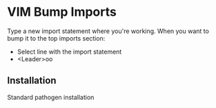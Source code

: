 # VIM Bump Imports

Type a new import statement where you're working. When you want to bump it to the top imports section:

* Select line with the import statement
* &lt;Leader&gt;oo

## Installation
Standard pathogen installation

